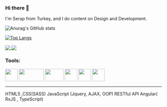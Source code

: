 ### Hi there 👋

I'm Serap from Turkey, and I do content on Design and Development.



![Anurag's GitHub stats](https://github-readme-stats-sigma-five.vercel.app/api?username=SerapErkan&theme=buefy&show_icons=true&hide=contribs,prs) 

[![Top Langs](https://github-readme-stats-sigma-five.vercel.app/api/top-langs/?username=SerapErkan&layout=compact&theme=buefy)](https://github.com/SerapErkan/github-readme-stats)

 <a href="https://github.com/SerapErkan/react_training_app.git">
  <img align="center" src="https://github-readme-stats-sigma-five.vercel.app/api/pin/?username=SerapErkan&theme=buefy&repo=react_training_app"/>
</a> 
<a href="https://github.com/SerapErkan/angular-training-projects-.git">
  <img align="center" src="https://github-readme-stats-sigma-five.vercel.app/api/pin/?username=SerapErkan&theme=buefy&repo=angular-training-projects-" />
</a>


<!--   
https://www.vectorlogo.zone/logos/twitter/twitter-tile.svg
https://www.vectorlogo.zone/logos/instagram/instagram-icon.svg
https://www.vectorlogo.zone/logos/linkedin/linkedin-tile.svg -->



<h3 align="left">Tools:</h3>
<p align="left"> 
 
   <img src="https://www.vectorlogo.zone/logos/w3_html5/w3_html5-icon.svg"  width="40" height="40"/> 
   <img src="https://www.vectorlogo.zone/logos/w3_css/w3_css-ar21.svg"  width="80" height="40"/> 
   <img src="https://www.vectorlogo.zone/logos/getbootstrap/getbootstrap-ar21.svg"  width="60" height="40"/> 
   <img src="https://www.vectorlogo.zone/logos/javascript/javascript-vertical.svg"  width="40" height="40"/> 
   <img src="https://www.vectorlogo.zone/logos/reactjs/reactjs-icon.svg"  width="40" height="40"/>
   <img src="https://www.vectorlogo.zone/logos/angular/angular-icon.svg"  width="40" height="40"/> </p>
<hr>
HTML5 ,CSS(SASS)
JavaScript (Jquery, AJAX, OOP)
RESTful API
Angular( RxJS , TypeScript)
